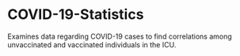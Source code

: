 # COVID-19-Statistics

Examines data regarding COVID-19 cases to find correlations among unvaccinated and vaccinated individuals in the ICU.
